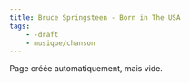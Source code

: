 ```yaml
---
title: Bruce Springsteen - Born in The USA
tags:
    - -draft
    - musique/chanson
---
```


Page créée automatiquement, mais vide.
